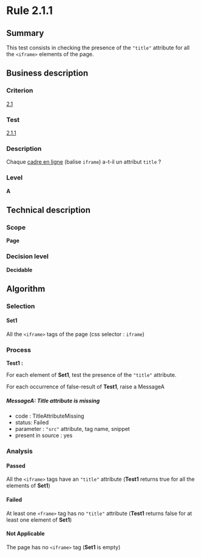 # Rule 2.1.1

## Summary

This test consists in checking the presence of the `"title"` attribute for all the `<iframe>` elements of the page.

## Business description

### Criterion

[2.1](http://references.modernisation.gouv.fr/sites/default/files/RGAA3_RC2-1/referentiel_technique.htm#crit-2-1)

### Test

[2.1.1](http://references.modernisation.gouv.fr/sites/default/files/RGAA3_RC2-1/referentiel_technique.htm#test-2-1-1)

### Description

Chaque <a href="http://references.modernisation.gouv.fr/sites/default/files/RGAA3_RC2-1/glossaire.htm#mCadreEnLigne">cadre en ligne</a> (balise `iframe`) a-t-il un attribut `title` ?

### Level

**A**

## Technical description

### Scope

**Page**

### Decision level

**Decidable**

## Algorithm

### Selection

#### Set1

All the `<iframe>` tags of the page (css selector : `iframe`)

### Process

**Test1 :**

For each element of **Set1**, test the presence of the `"title"` attribute.

For each occurrence of false-result of **Test1**, raise a MessageA

##### MessageA: Title attribute is missing

-   code : TitleAttributeMissing
-   status: Failed
-   parameter : `"src"` attribute, tag name, snippet
-   present in source : yes

### Analysis

#### Passed

All the `<iframe>` tags have an `"title"` attribute (**Test1** returns true for all the elements of **Set1**)

#### Failed

At least one `<frame>` tag has no `"title"` attribute (**Test1** returns false for at least one element of **Set1**)

#### Not Applicable

The page has no `<iframe>` tag (**Set1** is empty)
